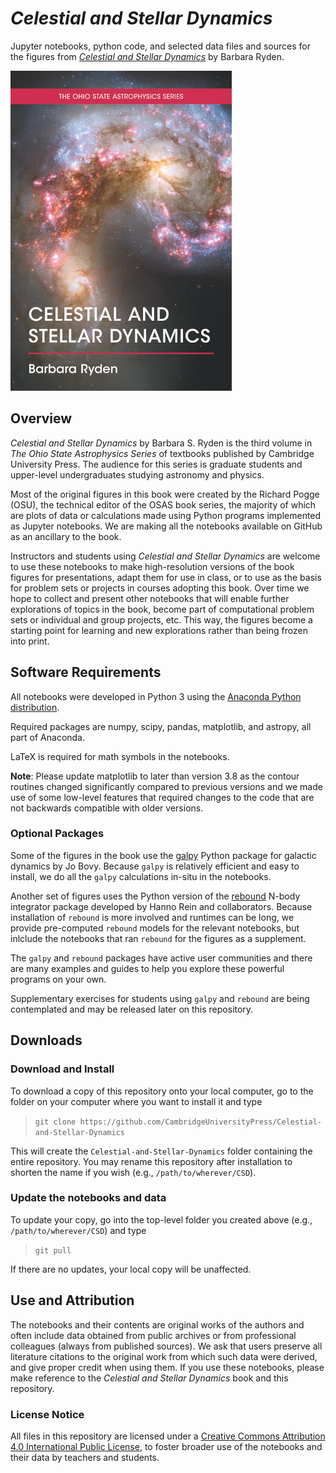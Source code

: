 # *Celestial and Stellar Dynamics*

Jupyter notebooks, python code, and selected data files and sources for the figures from 
[*Celestial and Stellar Dynamics*](https://www.cambridge.org/highereducation/books/celestial-and-stellar-dynamics/8EC981C3B1938BFCA749AD76C496C4EC) by Barbara Ryden.

[!["CSD Cover"](Misc/CSD_Cover_512.png?raw=true "Celestial and Stellar Dynamics")](https://www.cambridge.org/highereducation/books/stellar-structure-and-evolution/B6F803BC5085E8736B640F9ED4A0FA27)

## Overview
*Celestial and Stellar Dynamics* by Barbara S. Ryden is the third volume in *The Ohio State Astrophysics Series* of 
textbooks published by Cambridge University Press.  The audience for this series is graduate students and upper-level undergraduates studying
astronomy and physics.

Most of the original figures in this book were created by the Richard Pogge (OSU), the technical editor of the OSAS book series, the majority of 
which are plots of data or calculations made using Python programs implemented as Jupyter notebooks. We are making all the notebooks available 
on GitHub as an ancillary to the book.

Instructors and students using *Celestial and Stellar Dynamics* are welcome to use these notebooks to make high-resolution versions
of the book figures for presentations, adapt them for use in class, or to use as the basis for problem sets or projects in courses 
adopting this book.  Over time we hope to collect and present other notebooks that will enable further explorations of topics in the book, 
become part of computational problem sets or individual and group projects, etc. This way, the figures become a starting point for learning
and new explorations rather than being frozen into print.

## Software Requirements

All notebooks were developed in Python 3 using the [Anaconda Python distribution](https://www.anaconda.com). 

Required packages are numpy, scipy, pandas, matplotlib, and astropy, all part of Anaconda. 

LaTeX is required for math symbols in the notebooks.

**Note**: Please update
matplotlib to later than version 3.8 as the contour routines changed significantly compared to previous
versions and we made use of some low-level features that required changes to the code that are not 
backwards compatible with older versions.

### Optional Packages

Some of the figures in the book use the [galpy](https://github.com/jobovy/galpy) Python package for galactic dynamics by Jo Bovy.
Because `galpy` is relatively efficient and easy to install, we do all the `galpy` calculations in-situ in the notebooks.

Another set of figures uses the Python version of the [rebound](https://rebound.readthedocs.io/en/latest/) N-body integrator package
developed by Hanno Rein and collaborators. Because installation of `rebound` is more involved and runtimes can be long, 
we provide pre-computed `rebound` models for the relevant notebooks, but inlclude the notebooks that ran `rebound` for the figures
as a supplement.

The `galpy` and `rebound` packages have active user communities and there are many examples and guides to help you explore these
powerful programs on your own.

Supplementary exercises for students using `galpy` and `rebound` are being contemplated and may be released later on this 
repository.

## Downloads

### Download and Install

To download a copy of this repository onto your local computer, go to the folder on your computer where you want to install it and type

> `git clone https://github.com/CambridgeUniversityPress/Celestial-and-Stellar-Dynamics`

This will create the `Celestial-and-Stellar-Dynamics` folder containing the entire repository.  You may rename this repository after
installation to shorten the name if you wish (e.g., `/path/to/wherever/CSD`).

### Update the notebooks and data

To update your copy, go into the top-level folder you created above (e.g., `/path/to/wherever/CSD`) and type

> `git pull`

If there are no updates, your local copy will be unaffected.

## Use and Attribution

The notebooks and their contents are original works of the authors and often include data obtained from public archives or from 
professional colleagues (always from published sources).  We ask that users preserve all literature citations to the original work
from which such data were derived, and give proper credit when using them. If you use these notebooks, please make
reference to the *Celestial and Stellar Dynamics* book and this repository.

### License Notice

All files in this repository are licensed under a [Creative Commons Attribution 4.0 International Public License](https://creativecommons.org/licenses/by/4.0/), 
to foster broader use of the notebooks and their data by teachers and students.

